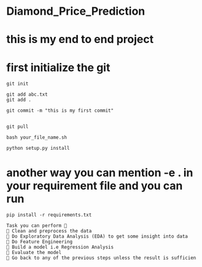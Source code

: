 # Diamond_Price_Prediction

# this is my end to end project

# first initialize the git

```
git init
```

```
git add abc.txt
git add .
```
```
git commit -m "this is my first commit"
```

```

git pull

```

```
bash your_file_name.sh
```

```
python setup.py install
```

# another way you can mention -e . in your requirement file and you can run

```
pip install -r requirements.txt
```
```
Task you can perform 📝
📌 Clean and preprocess the data
📌 Do Exploratory Data Analysis (EDA) to get some insight into data
📌 Do Feature Engineering
📌 Build a model i.e Regression Analysis
📌 Evaluate the model
📌 Go back to any of the previous steps unless the result is sufficien
```
